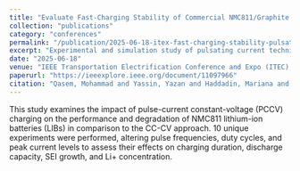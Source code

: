 ```yaml
---
title: "Evaluate Fast‑Charging Stability of Commercial NMC811/Graphite Li‑ion Battery through Pulsating Techniques"
collection: "publications"
category: "conferences"
permalink: "/publication/2025-06-18-itex-fast-charging-stability-pulsating"
excerpt: "Experimental and simulation study of pulsating current techniques to assess and improve fast‑charging stability of commercial NMC811/graphite cells."
date: "2025-06-18"
venue: "IEEE Transportation Electrification Conference and Expo (ITEC), Anaheim, CA, USA"
paperurl: "https://ieeexplore.ieee.org/document/11097966"
citation: "Qasem, Mohammad and Yassin, Yazan and Haddadin, Mariana and Stoyanov, Stoyan and Al-Hallaj, Said and Krishnamurthy, Mahesh (2025). \"Evaluate Fast‑Charging Stability of Commercial NMC811/Graphite Li‑ion Battery through Pulsating Techniques.\" In <i>Proc. IEEE ITEC 2025</i>, Anaheim, CA, USA."
---
```

This study examines the impact of pulse-current constant-voltage (PCCV) charging on the performance and degradation of NMC811 lithium-ion batteries (LIBs) in comparison to the CC-CV approach. 10 unique experiments were performed, altering pulse frequencies, duty cycles, and peak current levels to assess their effects on charging duration, discharge capacity, SEI growth, and Li+ concentration.
